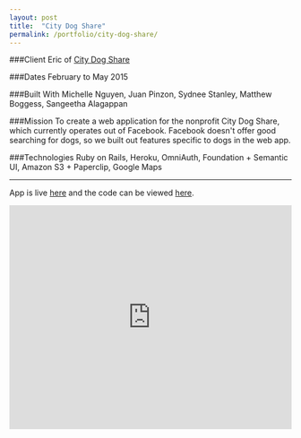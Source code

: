 ```yaml
---
layout: post
title:  "City Dog Share"
permalink: /portfolio/city-dog-share/
---
```


###Client
Eric of [City Dog Share](http://citydogshare.org/)

###Dates
February to May 2015

###Built With
Michelle Nguyen, Juan Pinzon, Sydnee Stanley, Matthew Boggess, Sangeetha Alagappan

###Mission
To create a web application for the nonprofit City Dog Share, which currently operates out of Facebook. Facebook doesn't offer good searching for dogs, so we built out features specific to dogs in the web app.

###Technologies
Ruby on Rails, Heroku, OmniAuth, Foundation + Semantic UI, Amazon S3 + Paperclip, Google Maps

---

App is live [here](http://citydogshare.herokuapp.com/) and the code can be viewed [here](https://github.com/sfstanley/citydogshare).

<iframe width="100%" height="400" src="https://www.youtube.com/embed/dzZ_6Chl84o?rel=0&amp;showinfo=0" frameborder="0" allowfullscreen></iframe>
